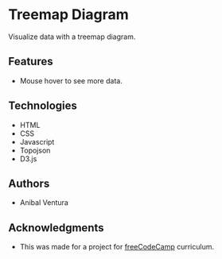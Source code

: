 # Treemap Diagram

Visualize data with a treemap diagram.

## Features

- Mouse hover to see more data.

## Technologies

- HTML
- CSS
- Javascript
- Topojson
- D3.js

## Authors

- Anibal Ventura

## Acknowledgments

- This was made for a project for [freeCodeCamp](https://www.freecodecamp.org/) curriculum.